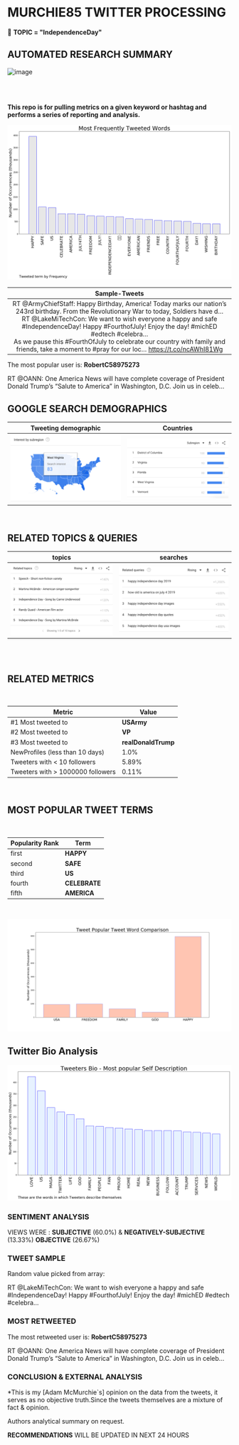 # MURCHIE85 TWITTER PROCESSING 

&#x1F34E; **TOPIC = "IndependenceDay"**


## AUTOMATED RESEARCH SUMMARY


![image](https://www.history.com/.image/ar_16:9%2Cc_fill%2Ccs_srgb%2Cfl_progressive%2Cg_faces:center%2Cq_auto:good%2Cw_768/MTY1MTk2Nzc3ODg3MTE0ODI1/topic-july-4-gettyimages-815196336.jpg)

<br></br>

<div class="alert alert-block alert-danger"><b> This repo is for pulling metrics on a given keyword or hashtag and performs a series of reporting and analysis.</b></div>




![image](TWEETS.png)




|                **Sample-Tweets**        |
| :-------------: |
| <div class="alert alert-block alert-warning">RT @ArmyChiefStaff: Happy Birthday, America!  Today marks our nation’s 243rd birthday. From the Revolutionary War to today, Soldiers have d…</div> <div class="alert alert-block alert-success">RT @LakeMiTechCon: We want to wish everyone a happy and safe #IndependenceDay! Happy #FourthofJuly! Enjoy the day! #michED #edtech #celebra…</div> <div class="alert alert-block alert-info">As we pause this #FourthOfJuly to celebrate our country with family and friends, take a moment to #pray for our loc… https://t.co/ncAWhI81Wg</div> |

The most popular user is: **RobertC58975273**

<div class="alert alert-block alert-danger"> RT @OANN: One America News will have complete coverage of President Donald Trump’s “Salute to America” in Washington, D.C. Join us in celeb…</div>


## GOOGLE SEARCH DEMOGRAPHICS 

Tweeting demographic           | Countries
:-------------------------:|:-------------------------:
![](maps.png)  |  ![](gcompare.png)
<br>

## RELATED TOPICS  & QUERIES 

topics          | searches
:-------------------------:|:-------------------------:
![](topic.png)  |  ![](query.png)

<br>
<br>


## RELATED METRICS
<br>

| Metric | Value |
| ------------- | ------------- |
| #1 Most tweeted to  | **USArmy** |
| #2 Most tweeted to  | **VP** |
| #3 Most tweeted to  | **realDonaldTrump** |
| NewProfiles (less than 10 days) | 1.0%  |
| Tweeters with < 10 followers  | 5.89%|
| Tweeters with > 1000000 followers  | 0.11%  |


<br>

## MOST POPULAR TWEET TERMS 
<br>

| Popularity Rank  | Term |
| ------------- | ------------- |
| first  | **HAPPY**  |
| second  | **SAFE**  |
| third  | **US** |
| fourth  | **CELEBRATE**  |
| fifth  | **AMERICA**  |


<br>

![image](comparetweets.png)

## Twitter Bio Analysis
![image](BIO.png)

### SENTIMENT ANALYSIS


VIEWS WERE : **SUBJECTIVE**  (60.0%) & **NEGATIVELY-SUBJECTIVE** (13.33%) **OBJECTIVE** (26.67%)

### TWEET SAMPLE 

Random value picked from array: 

<div class="alert alert-block alert-info">RT @LakeMiTechCon: We want to wish everyone a happy and safe #IndependenceDay! Happy #FourthofJuly! Enjoy the day! #michED #edtech #celebra…</div>

### MOST RETWEETED

The most retweeted user is: **RobertC58975273**

<div class="alert alert-block alert-danger"> RT @OANN: One America News will have complete coverage of President Donald Trump’s “Salute to America” in Washington, D.C. Join us in celeb…</div>

### CONCLUSION & EXTERNAL ANALYSIS

*This is my [Adam McMurchie`s] opinion on the data from the tweets, it serves as no objective truth.Since the tweets themselves are a mixture of fact & opinion.
<br>

Authors analytical summary on request.

**RECOMMENDATIONS** WILL BE UPDATED IN NEXT  24 HOURS 
<br>
